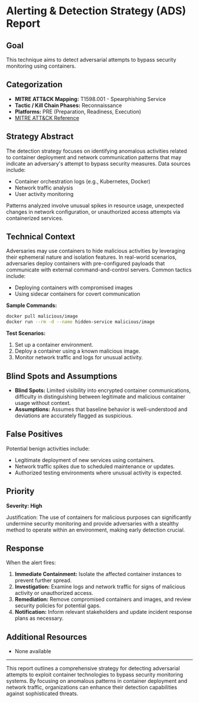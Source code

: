 # Alerting & Detection Strategy (ADS) Report

## Goal
This technique aims to detect adversarial attempts to bypass security monitoring using containers.

## Categorization
- **MITRE ATT&CK Mapping:** T1598.001 - Spearphishing Service
- **Tactic / Kill Chain Phases:** Reconnaissance
- **Platforms:** PRE (Preparation, Readiness, Execution)
- [MITRE ATT&CK Reference](https://attack.mitre.org/techniques/T1598/001)

## Strategy Abstract
The detection strategy focuses on identifying anomalous activities related to container deployment and network communication patterns that may indicate an adversary's attempt to bypass security measures. Data sources include:
- Container orchestration logs (e.g., Kubernetes, Docker)
- Network traffic analysis
- User activity monitoring

Patterns analyzed involve unusual spikes in resource usage, unexpected changes in network configuration, or unauthorized access attempts via containerized services.

## Technical Context
Adversaries may use containers to hide malicious activities by leveraging their ephemeral nature and isolation features. In real-world scenarios, adversaries deploy containers with pre-configured payloads that communicate with external command-and-control servers. Common tactics include:
- Deploying containers with compromised images
- Using sidecar containers for covert communication

**Sample Commands:**
```bash
docker pull malicious/image
docker run --rm -d --name hidden-service malicious/image
```

**Test Scenarios:**
1. Set up a container environment.
2. Deploy a container using a known malicious image.
3. Monitor network traffic and logs for unusual activity.

## Blind Spots and Assumptions
- **Blind Spots:** Limited visibility into encrypted container communications, difficulty in distinguishing between legitimate and malicious container usage without context.
- **Assumptions:** Assumes that baseline behavior is well-understood and deviations are accurately flagged as suspicious.

## False Positives
Potential benign activities include:
- Legitimate deployment of new services using containers.
- Network traffic spikes due to scheduled maintenance or updates.
- Authorized testing environments where unusual activity is expected.

## Priority
**Severity: High**

Justification: The use of containers for malicious purposes can significantly undermine security monitoring and provide adversaries with a stealthy method to operate within an environment, making early detection crucial.

## Response
When the alert fires:
1. **Immediate Containment:** Isolate the affected container instances to prevent further spread.
2. **Investigation:** Examine logs and network traffic for signs of malicious activity or unauthorized access.
3. **Remediation:** Remove compromised containers and images, and review security policies for potential gaps.
4. **Notification:** Inform relevant stakeholders and update incident response plans as necessary.

## Additional Resources
- None available

---

This report outlines a comprehensive strategy for detecting adversarial attempts to exploit container technologies to bypass security monitoring systems. By focusing on anomalous patterns in container deployment and network traffic, organizations can enhance their detection capabilities against sophisticated threats.